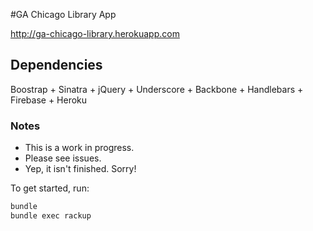 #GA Chicago Library App

<a href="https://ga-chicago-library.herokuapp.com/">http://ga-chicago-library.herokuapp.com</a>

## Dependencies
Boostrap + Sinatra + jQuery + Underscore + Backbone + Handlebars + Firebase + Heroku

### Notes

- This is a work in progress.
- Please see issues.
- Yep, it isn't finished. Sorry!

To get started, run:
```bash
bundle
bundle exec rackup
```
